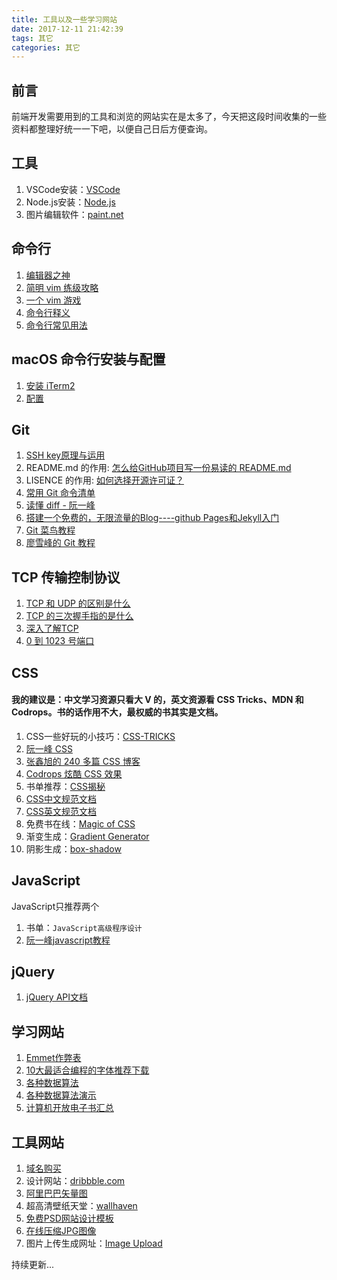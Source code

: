 ```yaml
---
title: 工具以及一些学习网站
date: 2017-12-11 21:42:39
tags: 其它
categories: 其它
---
```


## 前言
前端开发需要用到的工具和浏览的网站实在是太多了，今天把这段时间收集的一些资料都整理好统一一下吧，以便自己日后方便查询。

## 工具
1. VSCode安装：[VSCode](https://code.visualstudio.com/)
2. Node.js安装：[Node.js](https://nodejs.org/en/)
3. 图片编辑软件：[paint.net](https://www.getpaint.net/)

## 命令行
1. [编辑器之神](https://upclinux.github.io/intro/07/vim-and-emacs/)
2. [简明 vim 练级攻略](https://coolshell.cn/articles/5426.html)
3. [一个 vim 游戏](https://vim-adventures.com/)
4. [命令行释义](https://explainshell.com/explain?cmd=ls+-lrt)
5. [命令行常见用法](https://github.com/tldr-pages/tldr#tldr)

## macOS 命令行安装与配置
1. [安装 iTerm2](http://yijiebuyi.com/blog/9c6419897949a7935d0fdec74cb7c61b.html)
2. [配置](http://yijiebuyi.com/blog/9c6419897949a7935d0fdec74cb7c61b.html)

## Git
1. [SSH key原理与运用](http://www.ruanyifeng.com/blog/2011/12/ssh_remote_login.html)
2. README.md 的作用: [怎么给GitHub项目写一份易读的 README.md](http://www.jianshu.com/p/94406f5d9b46)
3. LISENCE 的作用: [如何选择开源许可证？](http://www.ruanyifeng.com/blog/2011/05/how_to_choose_free_software_licenses.html)
4. [常用 Git 命令清单](http://www.ruanyifeng.com/blog/2015/12/git-cheat-sheet.html)
5. [读懂 diff - 阮一峰](http://www.ruanyifeng.com/blog/2012/08/how_to_read_diff.html)
6. [搭建一个免费的，无限流量的Blog----github Pages和Jekyll入门](http://www.ruanyifeng.com/blog/2012/08/blogging_with_jekyll.html)
7. [Git 菜鸟教程](http://www.runoob.com/git/git-install-setup.html)
8. [廖雪峰的 Git 教程](https://www.liaoxuefeng.com/wiki/0013739516305929606dd18361248578c67b8067c8c017b000/0013743256916071d599b3aed534aaab22a0db6c4e07fd0000)

## TCP 传输控制协议
1. [TCP 和 UDP 的区别是什么](https://www.nowcoder.com/questionTerminal/63c8b45c91a544bd8febc1f1ff02e3b5?toCommentId=73766)
2. [TCP 的三次握手指的是什么](https://github.com/jawil/blog/issues/14)
3. [深入了解TCP](http://www.ruanyifeng.com/blog/2017/06/tcp-protocol.html)
4. [ 0 到 1023 号端口](https://zh.wikipedia.org/wiki/TCP/UDP%E7%AB%AF%E5%8F%A3%E5%88%97%E8%A1%A8#0.E5.88.B01023.E5.8F.B7.E7.AB.AF.E5.8F.A3)

## CSS
#### 我的建议是：中文学习资源只看大 V 的，英文资源看 CSS Tricks、MDN 和 Codrops。书的话作用不大，最权威的书其实是文档。
1. CSS一些好玩的小技巧：[CSS-TRICKS](https://css-tricks.com/)
2. [阮一峰 CSS](http://www.ruanyifeng.com/blog/2010/03/css_cookbook.html)
3. [张鑫旭的 240 多篇 CSS 博客](http://www.zhangxinxu.com/wordpress/category/css/page/25/)
4. [Codrops 炫酷 CSS 效果](https://tympanus.net/codrops/category/playground/)
5. 书单推荐：[CSS揭秘](http://www.ituring.com.cn/book/1695)
6. [CSS中文规范文档](http://cndevdocs.com/)
7. [CSS英文规范文档](https://www.w3.org/Style/CSS/specs.en.html)
8. 免费书在线：[Magic of CSS](http://adamschwartz.co/magic-of-css/)
9. 渐变生成：[Gradient Generator](http://www.colorzilla.com/gradient-editor/)
10. 阴影生成：[box-shadow](https://www.cssmatic.com/box-shadow)

## JavaScript
JavaScript只推荐两个
1. 书单：`JavaScript高级程序设计`
2. [阮一峰javascript教程](http://javascript.ruanyifeng.com/)

## jQuery
1. [jQuery API文档](https://api.jquery.com/) 

## 学习网站
1. [Emmet作弊表](https://docs.emmet.io/cheat-sheet/)
2. [10大最适合编程的字体推荐下载](https://www.iplaysoft.com/top10-programming-fonts.html)
3. [各种数据算法](http://bubkoo.com/tags/algorithm/)
4. [各种数据算法演示](https://visualgo.net/bn/sorting)
5. [计算机开放电子书汇总](https://github.com/it-ebooks/it-ebooks-archive)

## 工具网站
1. [域名购买](https://www.namesilo.com/index.php)
2. 设计网站：[dribbble.com](https://dribbble.com/)
3. [阿里巴巴矢量图](http://www.iconfont.cn/)
4. 超高清壁纸天堂：[wallhaven](https://alpha.wallhaven.cc/)
5. [免费PSD网站设计模板](https://freebiesbug.com/psd-freebies/website-template/)
6. [在线压缩JPG图像](http://compressjpeg.com/zh/)
7. 图片上传生成网址：[Image Upload](https://sm.ms/)




持续更新...



